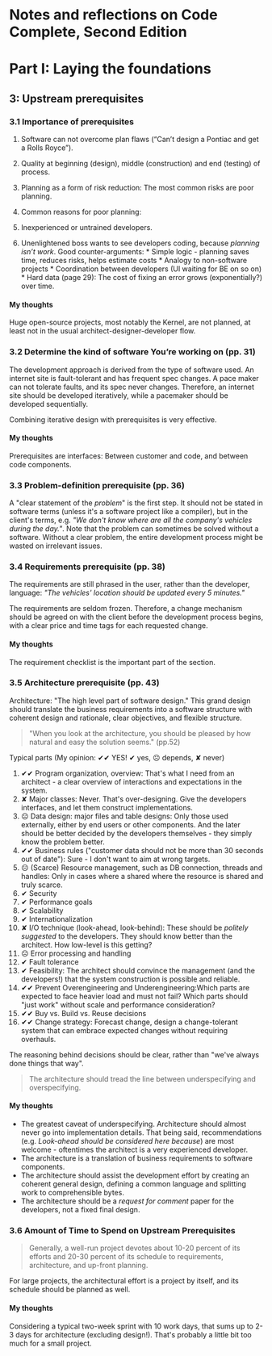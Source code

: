 Notes and reflections on Code Complete, Second Edition
=====================================================

# Part I: Laying the foundations

## 3: Upstream prerequisites
### 3.1 Importance of prerequisites
1. Software can not overcome plan flaws (“Can’t design a Pontiac and get a Rolls Royce”).
1. Quality at beginning (design), middle (construction) and end (testing) of process.
1. Planning as a form of risk reduction: The most common risks are poor planning.

1. Common reasons for poor planning: 
  1. Inexperienced or untrained developers.
  1. Unenlightened boss wants to see developers coding, because *planning isn’t work*. Good counter-arguments: 
    * Simple logic - planning saves time, reduces risks, helps estimate costs
    * Analogy to non-software projects
    * Coordination between developers (UI waiting for BE on so on)
    * Hard data (page 29): The cost of fixing an error grows (exponentially?) over time.

#### My thoughts
Huge open-source projects, most notably the Kernel, are not planned, at least not in the usual architect-designer-developer flow.


### 3.2 Determine the kind of software You’re working on (pp. 31)
The development approach is derived from the type of software used. An internet site is fault-tolerant and has frequent spec changes. A pace maker can not tolerate faults, and its spec never changes. Therefore, an internet site should be developed iteratively, while a pacemaker should be developed sequentially.

Combining iterative design with prerequisites is very effective.

#### My thoughts
Prerequisites are interfaces: Between customer and code, and between code components.

### 3.3 Problem-definition prerequisite (pp. 36)
A "clear statement of the *problem*" is the first step. It should not be stated in software terms (unless it's a software project like a compiler), but in the client's terms, e.g. *"We don't know where are all the company's vehicles during the day."*. Note that the problem can sometimes be solved without a software. Without a clear problem, the entire development process might be wasted on irrelevant issues.

### 3.4 Requirements prerequisite (pp. 38)
The requirements are still phrased in the user, rather than the developer, language: *"The vehicles' location should be updated every 5 minutes."*

The requirements are seldom frozen. Therefore, a change mechanism should be agreed on with the client before the development process begins, with a clear price and time tags for each requested change.

#### My thoughts
The requirement checklist is the important part of the section.

### 3.5 Architecture prerequisite (pp. 43)
Architecture: "The high level part of software design." This grand design should translate the business requirements into a software structure with coherent design and rationale, clear objectives, and flexible structure.

 > "When you look at the architecture, you should be pleased by how natural and easy the solution seems." (pp.52)

Typical parts (My opinion: ✔✔ YES!  ✔ yes, ☹ depends, ✘ never)

1. ✔✔ Program organization, overview: That's what I need from an architect - a clear overview of interactions and expectations in the system.
1. ✘ Major classes: Never. That's over-designing. Give the developers interfaces, and let them construct implementations.
1. ☹ Data design: major files and table designs: Only those used externally, either by end users or other components. And the later should be better decided by the developers themselves - they simply know the problem better.
1. ✔✔ Business rules ("customer data should not be more than 30 seconds out of date"): Sure - I don't want to aim at wrong targets.
1. ☹ (Scarce) Resource management, such as DB connection, threads and handles: Only in cases where a shared where the resource is shared and truly scarce.
1. ✔ Security
1. ✔ Performance goals
1. ✔ Scalability
1. ✔ Internationalization
1. ✘ I/O technique (look-ahead, look-behind): These should be *politely suggested* to the developers. They should know better than the architect. How low-level is this getting?
1. ☹ Error processing and handling
1. ✔ Fault tolerance
1. ✔ Feasibility: The architect should convince the management (and the developers!) that the system construction is possible and reliable.
1. ✔✔ Prevent Overengineering and Underengineering:Which parts are expected to face heavier load and must not fail? Which parts should "just work" without scale and performance consideration?
1. ✔✔ Buy vs. Build vs. Reuse decisions
1. ✔✔ Change strategy: Forecast change, design a change-tolerant system that can embrace expected changes without requiring overhauls.

The reasoning behind decisions should be clear, rather than "we've always done things that way".

> The architecture should tread the line between underspecifying and overspecifying.


#### My thoughts
* The greatest caveat of underspecifying. Architecture should almost never go into implementation details. That being said, recommendations (e.g. *Look-ahead should be considered here because*) are most welcome - oftentimes the architect is a very experienced developer.
* The architecture is a translation of business requirements to software components.
* The architecture should assist the development effort by creating an coherent general design, defining a common language and splitting  work to comprehensible bytes. 
* The architecture should be a *request for comment* paper for the developers, not a fixed final design.

### 3.6 Amount of Time to Spend on Upstream Prerequisites

> Generally, a well-run project devotes about 10-20 percent of its efforts and 20-30 percent of its schedule to requirements, architecture, and up-front planning.

For large projects, the architectural effort is a project by itself, and its schedule should be planned as well. 

#### My thoughts
Considering a typical two-week sprint with 10 work days, that sums up to 2-3 days for architecture (excluding design!). That's probably a little bit too much for a small project.




